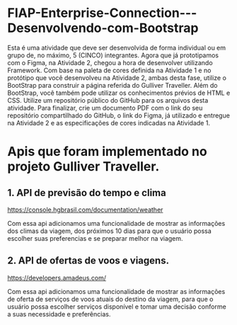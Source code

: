 # FIAP-Enterprise-Connection---Desenvolvendo-com-Bootstrap
Esta é uma atividade que deve ser desenvolvida de forma individual ou em grupo de, no máximo, 5 (CINCO) integrantes.  Agora que já prototipamos com o Figma, na Atividade 2, chegou a hora de desenvolver utilizando Framework.  Com base na paleta de cores definida na Atividade 1 e no protótipo que você desenvolveu na Atividade 2, ambas desta fase, utilize o BootStrap para construir a página referida do Gulliver Traveller. Além do BootStrap, você também pode utilizar os conhecimentos prévios de HTML e CSS.  Utilize um repositório público do GitHub para os arquivos desta atividade.  Para finalizar, crie um documento PDF com o link do seu repositório compartilhado do GitHub, o link do Figma, já utilizado e entregue na Atividade 2 e as especificações de cores indicadas na Atividade 1.


<h1>Apis que foram implementado no projeto Gulliver Traveller.</h1>

<h2>1. API de previsão do tempo e clima </h2>
<a href="https://console.hgbrasil.com/documentation/weather">https://console.hgbrasil.com/documentation/weather </a>
<br>
<p>
Com essa api adicionamos uma funcionalidade de mostrar as informações dos climas da viagem, dos próximos 10 dias para que o usuário possa escolher suas preferencias e se preparar melhor na viagem.
</p>

<h2>2. API de ofertas de voos e viagens.</h2>
<a href="https://developers.amadeus.com/">https://developers.amadeus.com/ </a>
<br>
<p> 
Com essa api adicionamos uma funcionalidade de mostrar as informações de oferta de serviços de voos atuais do destino da viagem, para que o usuário possa escolher serviços disponível e tomar uma decisão conforme a suas necessidade e preferências. 
</p>






